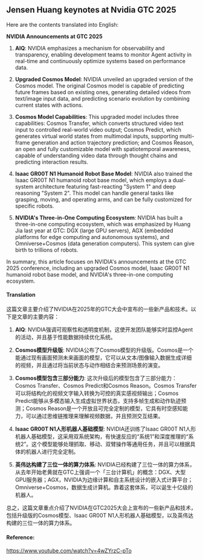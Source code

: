 ## Jensen Huang keynotes at Nvidia GTC 2025

Here are the contents translated into English:

**NVIDIA Announcements at GTC 2025**

1. **AIQ**: NVIDIA emphasizes a mechanism for observability and transparency, enabling development teams to monitor Agent activity in real-time and continuously optimize systems based on performance data.

2. **Upgraded Cosmos Model**: NVIDIA unveiled an upgraded version of the Cosmos model. The original Cosmos model is capable of predicting future frames based on existing ones, generating detailed videos from text/image input data, and predicting scenario evolution by combining current states with actions.

3. **Cosmos Model Capabilities**: This upgraded model includes three capabilities: Cosmos Transfer, which converts structured video text input to controlled real-world video output; Cosmos Predict, which generates virtual world states from multimodal inputs, supporting multi-frame generation and action trajectory prediction; and Cosmos Reason, an open and fully customizable model with spatiotemporal awareness, capable of understanding video data through thought chains and predicting interaction results.

4. **Isaac GR00T N1 Humanoid Robot Base Model**: NVIDIA also trained the Isaac GR00T N1 humanoid robot base model, which employs a dual-system architecture featuring fast-reacting "System 1" and deep reasoning "System 2". This model can handle general tasks like grasping, moving, and operating arms, and can be fully customized for specific robots.

5. **NVIDIA's Three-in-One Computing Ecosystem**: NVIDIA has built a three-in-one computing ecosystem, which was emphasized by Huang Jia last year at GTC: DGX (large GPU servers), AGX (embedded platforms for edge computing and autonomous systems), and Omniverse+Cosmos (data generation computers). This system can give birth to trillions of robots.

In summary, this article focuses on NVIDIA's announcements at the GTC 2025 conference, including an upgraded Cosmos model, Isaac GR00T N1 humanoid robot base model, and NVIDIA's three-in-one computing ecosystem.

#### Translation 

这篇文章主要介绍了NVIDIA在2025年的GTC大会中宣布的一些新产品和技术。以下是文章的主要内容：

1. **AIQ**: NVIDIA强调可观察性和透明度机制，这使开发团队能够实时监控Agent的活动，并且基于性能数据持续优化系统。

2. **Cosmos模型升级版**: NVIDIA公布了Cosmos模型的升级版。Cosmos是一个能通过现有画面预测未来画面的模型，它可以从文本/图像输入数据生成详细的视频，并且通过将当前状态与动作相结合来预测场景的演变。

3. **Cosmos模型包含三部分能力**: 这次升级后的模型包含了三部分能力：Cosmos Transfer、Cosmos Predict和Cosmos Reason。Cosmos Transfer可以将结构化的视频文字输入转换为可控的真实感视频输出；Cosmos Predict能够从多模态输入生成虚拟世界状态，支持多帧生成和动作轨迹预测；Cosmos Reason是一个开放且可完全定制的模型，它具有时空感知能力，可以通过思维链推理来理解视频数据，并且预测交互结果。

4. **Isaac GR00T N1人形机器人基础模型**: NVIDIA还训练了Isaac GR00T N1人形机器人基础模型，这采用双系统架构，有快速反应的“系统1”和深度推理的“系统2”。这个模型能够处理抓取、移动、双臂操作等通用任务，并且可以根据具体的机器人进行完全定制。

5. **英伟达构建了三位一体的算力体系**: NVIDIA已经构建了三位一体的算力体系，从去年开始老黄就在GTC上强调一个「三台计算机」的概念：DGX、大型GPU服务器；AGX，NVIDIA为边缘计算和自主系统设计的嵌入式计算平台；Omniverse+Cosmos，数据生成计算机。靠着这套体系，可以诞生十亿级的机器人。

总之，这篇文章重点介绍了NVIDIA在GTC2025大会上宣布的一些新产品和技术，包括升级版的Cosmos模型、Isaac GR00T N1人形机器人基础模型，以及英伟达构建的三位一体的算力体系。

#### Reference: 

https://www.youtube.com/watch?v=4wZYrzC-pTo